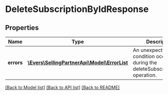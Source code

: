 # DeleteSubscriptionByIdResponse

## Properties
Name | Type | Description | Notes
------------ | ------------- | ------------- | -------------
**errors** | [**\Evers\SellingPartnerApi\Model\ErrorList**](ErrorList.md) | An unexpected condition occurred during the deleteSubscriptionById operation. | [optional] 

[[Back to Model list]](../README.md#documentation-for-models) [[Back to API list]](../README.md#documentation-for-api-endpoints) [[Back to README]](../README.md)


